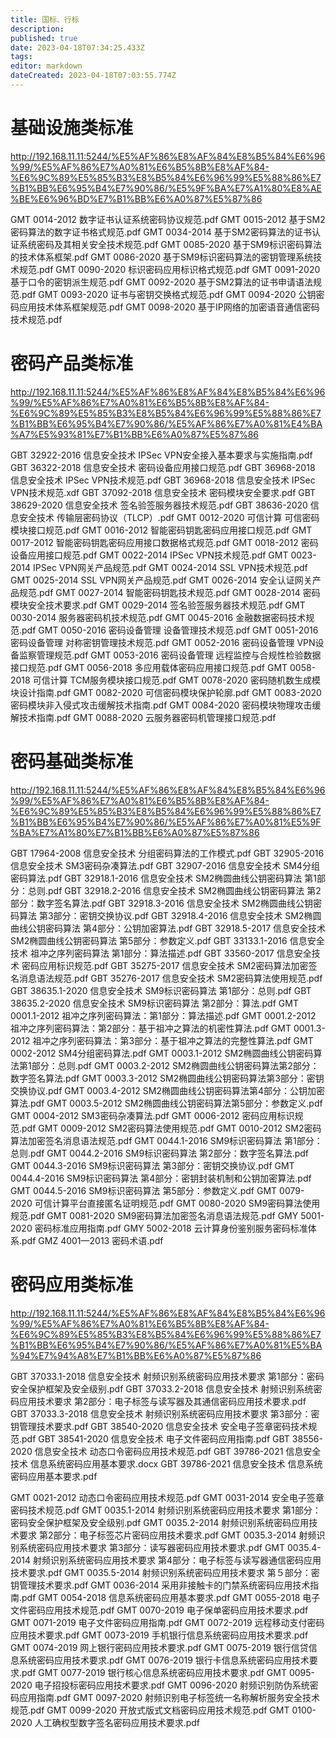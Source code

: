 ```yaml
---
title: 国标、行标
description: 
published: true
date: 2023-04-18T07:34:25.433Z
tags: 
editor: markdown
dateCreated: 2023-04-18T07:03:55.774Z
---
```


# 基础设施类标准
http://192.168.11.11:5244/%E5%AF%86%E8%AF%84%E8%B5%84%E6%96%99/%E5%AF%86%E7%A0%81%E6%B5%8B%E8%AF%84-%E6%9C%89%E5%85%B3%E8%B5%84%E6%96%99%E5%88%86%E7%B1%BB%E6%95%B4%E7%90%86/%E5%9F%BA%E7%A1%80%E8%AE%BE%E6%96%BD%E7%B1%BB%E6%A0%87%E5%87%86

GMT 0014-2012 数字证书认证系统密码协议规范.pdf
GMT 0015-2012 基于SM2密码算法的数字证书格式规范.pdf
GMT 0034-2014 基于SM2密码算法的证书认证系统密码及其相关安全技术规范.pdf
GMT 0085-2020 基于SM9标识密码算法的技术体系框架.pdf
GMT 0086-2020 基于SM9标识密码算法的密钥管理系统技术规范.pdf
GMT 0090-2020 标识密码应用标识格式规范.pdf
GMT 0091-2020 基于口令的密钥派生规范.pdf
GMT 0092-2020 基于SM2算法的证书申请语法规范.pdf
GMT 0093-2020 证书与密钥交换格式规范.pdf
GMT 0094-2020 公钥密码应用技术体系框架规范.pdf
GMT 0098-2020 基于IP网络的加密语音通信密码技术规范.pdf



# 密码产品类标准
http://192.168.11.11:5244/%E5%AF%86%E8%AF%84%E8%B5%84%E6%96%99/%E5%AF%86%E7%A0%81%E6%B5%8B%E8%AF%84-%E6%9C%89%E5%85%B3%E8%B5%84%E6%96%99%E5%88%86%E7%B1%BB%E6%95%B4%E7%90%86/%E5%AF%86%E7%A0%81%E4%BA%A7%E5%93%81%E7%B1%BB%E6%A0%87%E5%87%86

GBT 32922-2016 信息安全技术 IPSec VPN安全接入基本要求与实施指南.pdf
GBT 36322-2018 信息安全技术 密码设备应用接口规范.pdf
GBT 36968-2018 信息安全技术 IPSec VPN技术规范.pdf
GBT 36968-2018 信息安全技术 IPSec VPN技术规范.xdf
GBT 37092-2018 信息安全技术 密码模块安全要求.pdf
GBT 38629-2020 信息安全技术 签名验签服务器技术规范.pdf
GBT 38636-2020 信息安全技术 传输层密码协议（TLCP）.pdf
GMT 0012-2020 可信计算 可信密码模块接口规范.pdf
GMT 0016-2012 智能密码钥匙密码应用接口规范.pdf
GMT 0017-2012 智能密码钥匙密码应用接口数据格式规范.pdf
GMT 0018-2012 密码设备应用接口规范.pdf
GMT 0022-2014 IPSec VPN技术规范.pdf
GMT 0023-2014 IPSec VPN网关产品规范.pdf
GMT 0024-2014 SSL VPN技术规范.pdf
GMT 0025-2014 SSL VPN网关产品规范.pdf
GMT 0026-2014 安全认证网关产品规范.pdf
GMT 0027-2014 智能密码钥匙技术规范.pdf
GMT 0028-2014 密码模块安全技术要求.pdf
GMT 0029-2014 签名验签服务器技术规范.pdf
GMT 0030-2014 服务器密码机技术规范.pdf
GMT 0045-2016 金融数据密码技术规范.pdf
GMT 0050-2016 密码设备管理 设备管理技术规范.pdf
GMT 0051-2016 密码设备管理 对称密钥管理技术规范.pdf
GMT 0052-2016 密码设备管理 VPN设备监察管理规范.pdf
GMT 0053-2016 密码设备管理 远程监控与合规性检验数据接口规范.pdf
GMT 0056-2018 多应用载体密码应用接口规范.pdf
GMT 0058-2018 可信计算 TCM服务模块接口规范.pdf
GMT 0078-2020 密码随机数生成模块设计指南.pdf
GMT 0082-2020 可信密码模块保护轮廓.pdf
GMT 0083-2020 密码模块非入侵式攻击缓解技术指南.pdf
GMT 0084-2020 密码模块物理攻击缓解技术指南.pdf
GMT 0088-2020 云服务器密码机管理接口规范.pdf

# 密码基础类标准
http://192.168.11.11:5244/%E5%AF%86%E8%AF%84%E8%B5%84%E6%96%99/%E5%AF%86%E7%A0%81%E6%B5%8B%E8%AF%84-%E6%9C%89%E5%85%B3%E8%B5%84%E6%96%99%E5%88%86%E7%B1%BB%E6%95%B4%E7%90%86/%E5%AF%86%E7%A0%81%E5%9F%BA%E7%A1%80%E7%B1%BB%E6%A0%87%E5%87%86

GBT 17964-2008 信息安全技术 分组密码算法的工作模式.pdf
GBT 32905-2016 信息安全技术 SM3密码杂凑算法.pdf
GBT 32907-2016 信息安全技术 SM4分组密码算法.pdf
GBT 32918.1-2016 信息安全技术 SM2椭圆曲线公钥密码算法 第1部分：总则.pdf
GBT 32918.2-2016 信息安全技术 SM2椭圆曲线公钥密码算法 第2部分：数字签名算法.pdf
GBT 32918.3-2016 信息安全技术 SM2椭圆曲线公钥密码算法 第3部分：密钥交换协议.pdf
GBT 32918.4-2016 信息安全技术 SM2椭圆曲线公钥密码算法 第4部分：公钥加密算法.pdf
GBT 32918.5-2017 信息安全技术 SM2椭圆曲线公钥密码算法 第5部分：参数定义.pdf
GBT 33133.1-2016 信息安全技术 祖冲之序列密码算法 第1部分：算法描述.pdf
GBT 33560-2017 信息安全技术 密码应用标识规范.pdf
GBT 35275-2017 信息安全技术 SM2密码算法加密签名消息语法规范.pdf
GBT 35276-2017 信息安全技术 SM2密码算法使用规范.pdf
GBT 38635.1-2020 信息安全技术 SM9标识密码算法 第1部分：总则.pdf
GBT 38635.2-2020 信息安全技术 SM9标识密码算法 第2部分：算法.pdf
GMT 0001.1-2012 祖冲之序列密码算法：第1部分：算法描述.pdf
GMT 0001.2-2012 祖冲之序列密码算法：第2部分：基于祖冲之算法的机密性算法.pdf
GMT 0001.3-2012 祖冲之序列密码算法：第3部分：基于祖冲之算法的完整性算法.pdf
GMT 0002-2012 SM4分组密码算法.pdf
GMT 0003.1-2012 SM2椭圆曲线公钥密码算法第1部分：总则.pdf
GMT 0003.2-2012 SM2椭圆曲线公钥密码算法第2部分：数字签名算法.pdf
GMT 0003.3-2012 SM2椭圆曲线公钥密码算法第3部分：密钥交换协议.pdf
GMT 0003.4-2012 SM2椭圆曲线公钥密码算法第4部分：公钥加密算法.pdf
GMT 0003.5-2012 SM2椭圆曲线公钥密码算法第5部分：参数定义.pdf
GMT 0004-2012 SM3密码杂凑算法.pdf
GMT 0006-2012 密码应用标识规范.pdf
GMT 0009-2012 SM2密码算法使用规范.pdf
GMT 0010-2012 SM2密码算法加密签名消息语法规范.pdf
GMT 0044.1-2016 SM9标识密码算法 第1部分：总则.pdf
GMT 0044.2-2016 SM9标识密码算法 第2部分：数字签名算法.pdf
GMT 0044.3-2016 SM9标识密码算法 第3部分：密钥交换协议.pdf
GMT 0044.4-2016 SM9标识密码算法 第4部分：密钥封装机制和公钥加密算法.pdf
GMT 0044.5-2016 SM9标识密码算法 第5部分：参数定义.pdf
GMT 0079-2020 可信计算平台直接匿名证明规范.pdf
GMT 0080-2020 SM9密码算法使用规范.pdf
GMT 0081-2020 SM9密码算法加密签名消息语法规范.pdf
GMY 5001-2020 密码标准应用指南.pdf
GMY 5002-2018 云计算身份鉴别服务密码标准体系.pdf
GMZ 4001—2013 密码术语.pdf

# 密码应用类标准
http://192.168.11.11:5244/%E5%AF%86%E8%AF%84%E8%B5%84%E6%96%99/%E5%AF%86%E7%A0%81%E6%B5%8B%E8%AF%84-%E6%9C%89%E5%85%B3%E8%B5%84%E6%96%99%E5%88%86%E7%B1%BB%E6%95%B4%E7%90%86/%E5%AF%86%E7%A0%81%E5%BA%94%E7%94%A8%E7%B1%BB%E6%A0%87%E5%87%86

GBT 37033.1-2018 信息安全技术 射频识别系统密码应用技术要求 第1部分：密码安全保护框架及安全级别.pdf
GBT 37033.2-2018 信息安全技术 射频识别系统密码应用技术要求 第2部分：电子标签与读写器及其通信密码应用技术要求.pdf
GBT 37033.3-2018 信息安全技术 射频识别系统密码应用技术要求 第3部分：密钥管理技术要求.pdf
GBT 38540-2020 信息安全技术 安全电子签章密码技术规范.pdf
GBT 38541-2020 信息安全技术 电子文件密码应用指南.pdf
GBT 38556-2020 信息安全技术 动态口令密码应用技术规范.pdf
GBT 39786-2021 信息安全技术 信息系统密码应用基本要求.docx
GBT 39786-2021 信息安全技术 信息系统密码应用基本要求.pdf

GMT 0021-2012 动态口令密码应用技术规范.pdf
GMT 0031-2014 安全电子签章密码技术规范.pdf
GMT 0035.1-2014 射频识别系统密码应用技术要求 第1部分：密码安全保护框架及安全级别.pdf
GMT 0035.2-2014 射频识别系统密码应用技术要求 第2部分：电子标签芯片密码应用技术要求.pdf
GMT 0035.3-2014 射频识别系统密码应用技术要求 第3部分：读写器密码应用技术要求.pdf
GMT 0035.4-2014 射频识别系统密码应用技术要求 第4部分：电子标签与读写器通信密码应用技术要求.pdf
GMT 0035.5-2014 射频识别系统密码应用技术要求 第５部分：密钥管理技术要求.pdf
GMT 0036-2014 采用非接触卡的门禁系统密码应用技术指南.pdf
GMT 0054-2018 信息系统密码应用基本要求.pdf
GMT 0055-2018 电子文件密码应用技术规范.pdf
GMT 0070-2019 电子保单密码应用技术要求.pdf
GMT 0071-2019 电子文件密码应用指南.pdf
GMT 0072-2019 远程移动支付密码应用技术要求.pdf
GMT 0073-2019 手机银行信息系统密码应用技术要求.pdf
GMT 0074-2019 网上银行密码应用技术要求.pdf
GMT 0075-2019 银行信贷信息系统密码应用技术要求.pdf
GMT 0076-2019 银行卡信息系统密码应用技术要求.pdf
GMT 0077-2019 银行核心信息系统密码应用技术要求.pdf
GMT 0095-2020 电子招投标密码应用技术要求.pdf
GMT 0096-2020 射频识别防伪系统密码应用指南.pdf
GMT 0097-2020 射频识别电子标签统一名称解析服务安全技术规范.pdf
GMT 0099-2020 开放式版式文档密码应用技术规范.pdf
GMT 0100-2020 人工确权型数字签名密码应用技术要求.pdf
